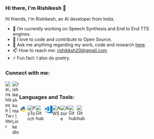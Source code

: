 ### Hi there, I'm Rishikesh 👋

Hi friends, I'm Rishikesh, an AI developer from India.

- 🔭 I’m currently working on Speech Synthesis and End to End TTS engines.
- 🌱 I love to code and contribute to Open Source.
- 💬 Ask me anything regarding my work, code and research [here](https://github.com/rishikksh20/rishikksh20/issues).
- 📫 How to reach me:  rishikksh20@gmail.com
- ⚡ Fun fact: I also do poetry.

### Connect with me:

[<img align="left" alt="ai_rishikesh | Twitter" width="22px" src="https://www.vectorlogo.zone/logos/twitter/twitter-tile.svg" />](https://twitter.com/ai_rishikesh)
[<img align="left" alt="rishikeshkumar | LinkedIn" width="22px" src="https://www.vectorlogo.zone/logos/linkedin/linkedin-tile.svg" />](https://www.linkedin.com/in/rishikeshkumar/)


<br />

### Languages and Tools:
<img align="left" alt="Python" width="26px" src="https://raw.githubusercontent.com/github/explore/80688e429a7d4ef2fca1e82350fe8e3517d3494d/topics/python/python.png" />
<img align="left" alt="PyTorch" width="26px" src="https://www.vectorlogo.zone/logos/pytorch/pytorch-icon.svg" />
<img align="left" alt="Github" width="26px" src="https://www.vectorlogo.zone/logos/java/java-icon.svg" />
<img align="left" alt="Visual Studio Code" width="26px" src="https://raw.githubusercontent.com/github/explore/80688e429a7d4ef2fca1e82350fe8e3517d3494d/topics/visual-studio-code/visual-studio-code.png" />
<img align="left" alt="AWS" width="26px" src="https://www.vectorlogo.zone/logos/amazon_aws/amazon_aws-icon.svg" />
<img align="left" alt="Azure" width="26px" src="https://www.vectorlogo.zone/logos/microsoft_azure/microsoft_azure-icon.svg" />
<img align="left" alt="Github" width="26px" src="https://www.vectorlogo.zone/logos/github/github-tile.svg" />
<img align="left" alt="Github" width="26px" src="https://www.vectorlogo.zone/logos/ubuntu/ubuntu-tile.svg" />
